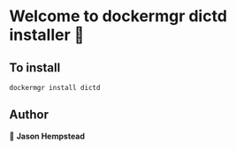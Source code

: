# Welcome to dockermgr dictd installer 👋

## To install

```shell
dockermgr install dictd
```  

## Author  

👤 **Jason Hempstead**  
